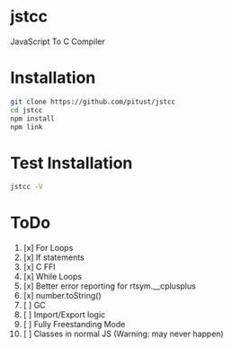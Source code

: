 # jstcc
JavaScript To C Compiler
# Installation
```sh
git clone https://github.com/pitust/jstcc
cd jstcc
npm install
npm link
```
# Test Installation

```sh
jstcc -V
```

# ToDo
1. [x] For Loops
2. [x] If statements
3. [x] C FFI
4. [x] While Loops
5. [x] Better error reporting for rtsym.__cplusplus
6. [x] number.toString()
7. [ ] GC
8. [ ] Import/Export logic
9. [ ] Fully Freestanding Mode
10. [ ] Classes in normal JS (Warning: may never happen)